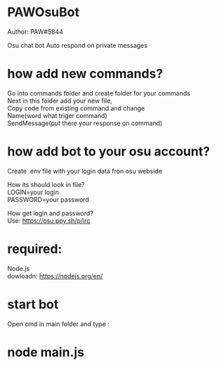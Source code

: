 # PAWOsuBot
 Author: PAW#5844

Osu chat bot
Auto respond on private messages

# how add new commands?
 Go into commands folder and create folder for your commands<br />
 Next in this folder add your new file,<br />
 Copy code from existing command and change<br />
 Name(word what triger command)<br />
 SendMessage(put there your response on command)<br />

# how add bot to your osu account?
 Create .env file with your login data fron osu webside<br />
 
 How its should look in file?<br />
 LOGIN=your login <br />
 PASSWORD=your password <br />

 How get login and password?<br />
 Use: https://osu.ppy.sh/p/irc

# required:
 Node.js <br />
 dowloadn: https://nodejs.org/en/

# start bot
 Open cmd in main folder and type : <br />
 <h1>node main.js</h1>
